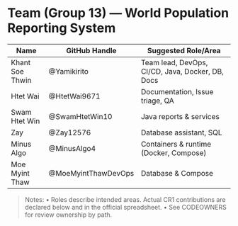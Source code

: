 # Team (Group 13) — World Population Reporting System

| Name              | GitHub Handle         | Suggested Role/Area                                  |
|-------------------|-----------------------|------------------------------------------------------|
| Khant Soe Thwin   | @Yamikirito           | Team lead, DevOps, CI/CD, Java, Docker, DB, Docs    |
| Htet Wai          | @HtetWai9671          | Documentation, Issue triage, QA                     |
| Swam Htet Win     | @SwamHtetWin10        | Java reports & services                             |
| Zay               | @Zay12576             | Database assistant, SQL                             |
| Minus Algo        | @MinusAlgo4           | Containers & runtime (Docker, Compose)              |
| Moe Myint Thaw    | @MoeMyintThawDevOps   | Database & Compose                                  |

> Notes:
> • Roles describe intended areas. Actual CR1 contributions are declared below and in the official spreadsheet.
> • See CODEOWNERS for review ownership by path.
